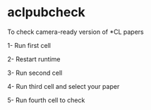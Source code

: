 # aclpubcheck
To check camera-ready version of *CL papers

1- Run first cell

2- Restart runtime

3- Run second cell

4- Run third cell and select your paper

5- Run fourth cell to check
